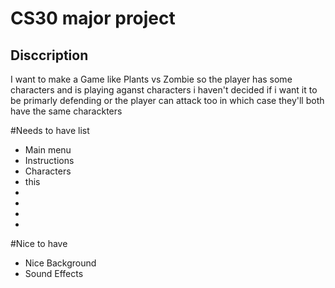 # CS30 major project 

## Disccription 
I want to make a Game like Plants vs Zombie so the player has some characters and is playing aganst characters i haven't decided if i want it to be primarly defending or the player can attack too in which case they'll both have the same charackters


#Needs to have list
- Main menu
- Instructions
- Characters
 - this
- 
- 
- 
- 


#Nice to have
- Nice Background
- Sound Effects
